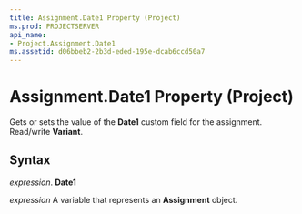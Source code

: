```yaml
---
title: Assignment.Date1 Property (Project)
ms.prod: PROJECTSERVER
api_name:
- Project.Assignment.Date1
ms.assetid: d06bbeb2-2b3d-eded-195e-dcab6ccd50a7
---
```



# Assignment.Date1 Property (Project)

Gets or sets the value of the  **Date1** custom field for the assignment. Read/write **Variant**.


## Syntax

 _expression_. **Date1**

 _expression_ A variable that represents an **Assignment** object.


